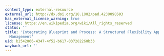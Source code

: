 ```yaml
---
content_type: external-resource
external_url: http://dx.doi.org/10.1002/pad.4230090503
has_external_license_warning: true
license: https://en.wikipedia.org/wiki/All_rights_reserved
status: ''
title: 'Integrating Blueprint and Process: A Structured Flexibility Approach to Development
  Management'
uid: b2542066-4347-4f52-b617-037202260b33
wayback_url: ''
---
```

